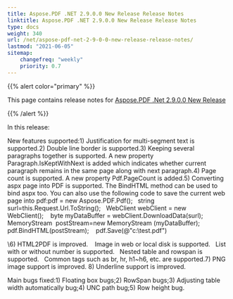```yaml
---
title: Aspose.PDF .NET 2.9.0.0 New Release Release Notes
linktitle: Aspose.PDF .NET 2.9.0.0 New Release Release Notes
type: docs
weight: 340
url: /net/aspose-pdf-net-2-9-0-0-new-release-release-notes/
lastmod: "2021-06-05"
sitemap:
    changefreq: "weekly"
    priority: 0.7
---
```


{{% alert color="primary" %}}

This page contains release notes for [Aspose.PDF .Net 2.9.0.0 New Release](http://www.aspose.com/downloads/pdf/net/new-releases/aspose.pdf-.net-2.9.0.0-new-release/)

{{% /alert %}}

In this release:

New features supported:1) Justification for multi-segment text is supported.2) Double line border is supported.3) Keeping several paragraphs together is supported. A new property Paragraph.IsKeptWithNext is added which indicates whether current paragraph remains in the same page along with next paragraph.4) Page count is supported. A new property Pdf.PageCount is added.5) Converting aspx page into PDF is supported. The BindHTML method can be used to bind aspx too. You can also use the following code to save the current web page into pdf:pdf = new Aspose.PDF.Pdf();   string surl=this.Request.Url.ToString();   WebClient webClient = new WebClient();    byte myDataBuffer = webClient.DownloadData(surl);    MemoryStream  postStream=new MemoryStream (myDataBuffer);    pdf.BindHTML(postStream);    pdf.Save(@"c:\test.pdf")

\6) HTML2PDF is improved.    Image in web or local disk is supported.   List with or without number is supported.   Nested table and rowspan is supported.   Common tags such as br, hr, h1~h6, etc. are supported.7) PNG image support is improved. 8) Underline support is improved.

Main bugs fixed:1) Floating box bugs;2) RowSpan bugs;3) Adjusting table width automatically bug;4) UNC path bug;5) Row height bug.
